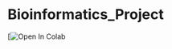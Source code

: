 # Bioinformatics_Project

[![Open In Colab](https://colab.research.google.com/drive/1cfXL4QpyIu-LjG6_aDH7kcJLTltTgDRk)
